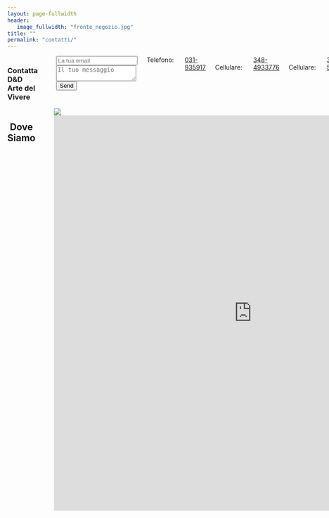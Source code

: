 ```yaml
---
layout: page-fullwidth
header:
   image_fullwidth: "fronte_negozio.jpg"
title: ""
permalink: "contatti/"
---
```

<div class="row">
    <div class="small-10 small-centered medium-5 medium-centered medium-end large-6 large-uncentered columns">
        <h3>Contatta D&amp;D<br>Arte del Vivere</h3><br>
        <form method="POST" action="http://formspree.io/disimone.jacopo@gmail.com">
            <input type="hidden" name="_language" value="it" />
            <input type="email" name="email" placeholder="La tua email">
            <textarea name="message" placeholder="Il tuo messaggio"></textarea>
            <button type="submit">Send</button>
        </form>
        Telefono:&nbsp;
        <span itemprop="telephone">
              <a href="tel:+39031935917">
                031-935917
              </a>
        </span><br>
        Cellulare:&nbsp;
        <span itemprop="telephone">
              <a href="tel:+393484933776">
                348-4933776
              </a>
        </span><br>
        Cellulare:&nbsp;
        <span itemprop="telephone">
              <a href="tel:+393485175355">
                348-5175355
              </a>
        </span><br>
        Email:&nbsp;
        <a href="mailto:dedarte@gmail.com">dedarte@gmail.com</a><br>
    </div>
    <div class="small-12 medium-8 medium-centered large-6 large-uncentered medium-end columns">
        <h2 style="text-align:center">Dove Siamo</h2><br>
        <div class="wrapper">
            <div class="h_iframe">
                <!-- a transparent image is preferable -->
                <img class="ratio" src="{{ site.urlimg }}1x1.png"/>
                <iframe src="https://www.google.com/maps/embed?pb=!1m18!1m12!1m3!1d11150.026477173999!2d8.956234838375305!3d45.6808041572281!2m3!1f0!2f0!3f0!3m2!1i1024!2i768!4f13.1!3m3!1m2!1s0x4786901dfe866861%3A0xa48c1ac26ec6fb03!2sD%26D+Arte+Del+Vivere+Di+Cappelli+Gabriella!5e0!3m2!1sit!2sit!4v1511279086609" width="900" height="900" frameborder="0" style="border:0" allowfullscreen></iframe>
            </div>
        </div>
    </div>
</div>

